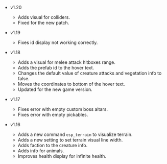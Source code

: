 - v1.20
  - Adds visual for colliders.
  - Fixed for the new patch.

- v1.19
  - Fixes id display not working correctly.

- v1.18
  - Adds a visual for melee attack hitboxes range.
  - Adds the prefab id to the hover text.
  - Changes the default value of creature attacks and vegetation info to false.
  - Moves the coordinates to bottom of the hover text.
  - Updated for the new game version.

- v1.17
  - Fixes error with empty custom boss altars.
  - Fixes error with empty pickables.

- v1.16
  - Adds a new command `esp_terrain` to visualize terrain.
  - Adds a new setting to set terrain visual line width.
  - Adds faction to the creature info.
  - Adds info for animals.
  - Improves health display for infinite health.
